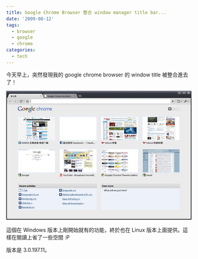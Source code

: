 ```yaml
---
title: Google Chrome Browser 整合 window manager title bar...
date: '2009-08-12'
tags:
  - browser
  - google
  - chrome
categories:
  - tech
---
```

今天早上，突然發現我的 google chrome browser 的 window title 被整合進去了！  
  
[![Google Chrome 整合 window title](images/0.jpg)](http://www.flickr.com/photos/yurenju/3812654263/ "Flickr 上 yurenju 的 Google Chrome 整合 window title")  
  
這個在 Windows 版本上剛開始就有的功能，終於也在 Linux 版本上面提供。這樣在閱讀上省了一些空間 :P  
  
版本是 3.0.197.11。
